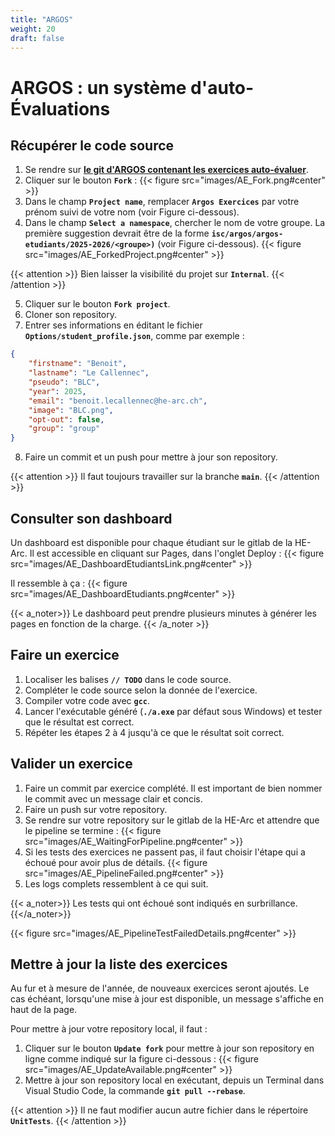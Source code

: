 ```yaml
---
title: "ARGOS"
weight: 20
draft: false
---
```


# ARGOS : un système d'auto-Évaluations

## Récupérer le code source

1. Se rendre sur **[le git d'ARGOS contenant les exercices auto-évaluer](https://gitlab-etu.ing.he-arc.ch/isc/argos/argos-exercices)**.
2. Cliquer sur le bouton **`Fork`** :
{{< figure src="images/AE_Fork.png#center" >}}
3. Dans le champ **`Project name`**, remplacer **`Argos Exercices`** par votre prénom suivi de votre nom (voir Figure ci-dessous).
4. Dans le champ **`Select a namespace`**, chercher le nom de votre groupe. La première suggestion devrait être de la forme **`isc/argos/argos-etudiants/2025-2026/<groupe>)`** (voir Figure ci-dessous).
{{< figure src="images/AE_ForkedProject.png#center" >}}

{{< attention >}}
Bien laisser la visibilité du projet sur **`Internal`**.
{{< /attention >}}

5. Cliquer sur le bouton **`Fork project`**.
6. Cloner son repository.
7. Entrer ses informations en éditant le fichier **`Options/student_profile.json`**, comme par exemple :
```json
{
    "firstname": "Benoit",
    "lastname": "Le Callennec",
    "pseudo": "BLC",
    "year": 2025,
    "email": "benoit.lecallennec@he-arc.ch",
    "image": "BLC.png",
    "opt-out": false,
    "group": "group"
}
```
8. Faire un commit et un push pour mettre à jour son repository.

{{< attention >}}
Il faut toujours travailler sur la branche **`main`**.
{{< /attention >}}

## Consulter son dashboard
Un dashboard est disponible pour chaque étudiant sur le gitlab de la HE-Arc.
Il est accessible en cliquant sur Pages, dans l'onglet Deploy :
{{< figure src="images/AE_DashboardEtudiantsLink.png#center" >}}

Il ressemble à ça :
{{< figure src="images/AE_DashboardEtudiants.png#center" >}}

{{< a_noter>}}
Le dashboard peut prendre plusieurs minutes à générer les pages en fonction de la charge.
{{< /a_noter >}}

## Faire un exercice
1. Localiser les balises **`// TODO`** dans le code source.
2. Compléter le code source selon la donnée de l'exercice.
3. Compiler votre code avec **`gcc`**.
4. Lancer l'exécutable généré (**`./a.exe`** par défaut sous Windows) et tester que le résultat est correct.
5. Répéter les étapes 2 à 4 jusqu'à ce que le résultat soit correct.

## Valider un exercice
1. Faire un commit par exercice complété.
Il est important de bien nommer le commit avec un message clair et concis.
2. Faire un push sur votre repository.
3. Se rendre sur votre repository sur le gitlab de la HE-Arc et attendre que le pipeline se termine :
{{< figure src="images/AE_WaitingForPipeline.png#center" >}}
4. Si les tests des exercices ne passent pas, il faut choisir l'étape qui a échoué pour avoir plus de détails.
{{< figure src="images/AE_PipelineFailed.png#center" >}}
5. Les logs complets ressemblent à ce qui suit.

{{< a_noter>}}
Les tests qui ont échoué sont indiqués en surbrillance.
{{</a_noter>}}

{{< figure src="images/AE_PipelineTestFailedDetails.png#center" >}}

## Mettre à jour la liste des exercices
Au fur et à mesure de l'année, de nouveaux exercices seront ajoutés.
Le cas échéant, lorsqu'une mise à jour est disponible, un message s'affiche en haut de la page.

Pour mettre à jour votre repository local, il faut :
1. Cliquer sur le bouton **`Update fork`** pour mettre à jour son repository en ligne comme indiqué sur la figure ci-dessous :
{{< figure src="images/AE_UpdateAvailable.png#center" >}}
2. Mettre à jour son repository local en exécutant, depuis un Terminal dans Visual Studio Code, la commande **`git pull --rebase`**.

{{< attention >}}
Il ne faut modifier aucun autre fichier dans le répertoire **`UnitTests`**.
{{< /attention >}}
